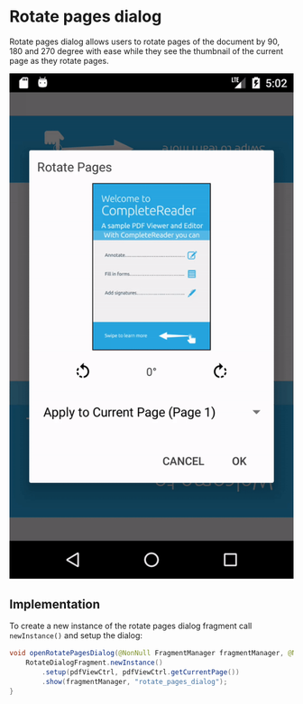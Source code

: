 # Rotate pages dialog

Rotate pages dialog allows users to rotate pages of the document by 90, 180 and 270 degree with ease while they see the thumbnail of the current page as they rotate pages.

![](https://github.com/sgong-pdftron/stranger-docs/blob/master/android/guides/basics/gif/rotate-pages.gif?raw=true "Rotate pages")

## Implementation

To create a new instance of the rotate pages dialog fragment call `newInstance()` and setup the dialog:

```java
void openRotatePagesDialog(@NonNull FragmentManager fragmentManager, @NonNull PDFViewCtrl pdfViewCtrl) {
    RotateDialogFragment.newInstance()
        .setup(pdfViewCtrl, pdfViewCtrl.getCurrentPage())
        .show(fragmentManager, "rotate_pages_dialog");
}
```